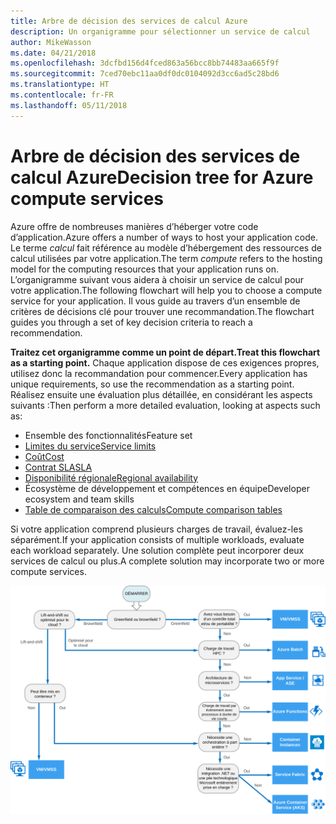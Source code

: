 ```yaml
---
title: Arbre de décision des services de calcul Azure
description: Un organigramme pour sélectionner un service de calcul
author: MikeWasson
ms.date: 04/21/2018
ms.openlocfilehash: 3dcfbd156d4fced863a56bcc8bb74483aa665f9f
ms.sourcegitcommit: 7ced70ebc11aa0df0dc0104092d3cc6ad5c28bd6
ms.translationtype: HT
ms.contentlocale: fr-FR
ms.lasthandoff: 05/11/2018
---
```

# <a name="decision-tree-for-azure-compute-services"></a><span data-ttu-id="57328-103">Arbre de décision des services de calcul Azure</span><span class="sxs-lookup"><span data-stu-id="57328-103">Decision tree for Azure compute services</span></span>

<span data-ttu-id="57328-104">Azure offre de nombreuses manières d’héberger votre code d’application.</span><span class="sxs-lookup"><span data-stu-id="57328-104">Azure offers a number of ways to host your application code.</span></span> <span data-ttu-id="57328-105">Le terme *calcul* fait référence au modèle d’hébergement des ressources de calcul utilisées par votre application.</span><span class="sxs-lookup"><span data-stu-id="57328-105">The term *compute* refers to the hosting model for the computing resources that your application runs on.</span></span> <span data-ttu-id="57328-106">L’organigramme suivant vous aidera à choisir un service de calcul pour votre application.</span><span class="sxs-lookup"><span data-stu-id="57328-106">The following flowchart will help you to choose a compute service for your application.</span></span> <span data-ttu-id="57328-107">Il vous guide au travers d’un ensemble de critères de décisions clé pour trouver une recommandation.</span><span class="sxs-lookup"><span data-stu-id="57328-107">The flowchart guides you through a set of key decision criteria to reach a recommendation.</span></span> 

<span data-ttu-id="57328-108">**Traitez cet organigramme comme un point de départ.**</span><span class="sxs-lookup"><span data-stu-id="57328-108">**Treat this flowchart as a starting point.**</span></span> <span data-ttu-id="57328-109">Chaque application dispose de ces exigences propres, utilisez donc la recommandation pour commencer.</span><span class="sxs-lookup"><span data-stu-id="57328-109">Every application has unique requirements, so use the recommendation as a starting point.</span></span> <span data-ttu-id="57328-110">Réalisez ensuite une évaluation plus détaillée, en considérant les aspects suivants :</span><span class="sxs-lookup"><span data-stu-id="57328-110">Then perform a more detailed evaluation, looking at aspects such as:</span></span>
 
- <span data-ttu-id="57328-111">Ensemble des fonctionnalités</span><span class="sxs-lookup"><span data-stu-id="57328-111">Feature set</span></span>
- [<span data-ttu-id="57328-112">Limites du service</span><span class="sxs-lookup"><span data-stu-id="57328-112">Service limits</span></span>](/azure/azure-subscription-service-limits)
- [<span data-ttu-id="57328-113">Coût</span><span class="sxs-lookup"><span data-stu-id="57328-113">Cost</span></span>](https://azure.microsoft.com/pricing/)
- [<span data-ttu-id="57328-114">Contrat SLA</span><span class="sxs-lookup"><span data-stu-id="57328-114">SLA</span></span>](https://azure.microsoft.com/support/legal/sla/)
- [<span data-ttu-id="57328-115">Disponibilité régionale</span><span class="sxs-lookup"><span data-stu-id="57328-115">Regional availability</span></span>](https://azure.microsoft.com/global-infrastructure/services/)
- <span data-ttu-id="57328-116">Écosystème de développement et compétences en équipe</span><span class="sxs-lookup"><span data-stu-id="57328-116">Developer ecosystem and team skills</span></span>
- [<span data-ttu-id="57328-117">Table de comparaison des calculs</span><span class="sxs-lookup"><span data-stu-id="57328-117">Compute comparison tables</span></span>](./compute-comparison.md)

<span data-ttu-id="57328-118">Si votre application comprend plusieurs charges de travail, évaluez-les séparément.</span><span class="sxs-lookup"><span data-stu-id="57328-118">If your application consists of multiple workloads, evaluate each workload separately.</span></span> <span data-ttu-id="57328-119">Une solution complète peut incorporer deux services de calcul ou plus.</span><span class="sxs-lookup"><span data-stu-id="57328-119">A complete solution may incorporate two or more compute services.</span></span>

![](../images/compute-decision-tree.svg)

